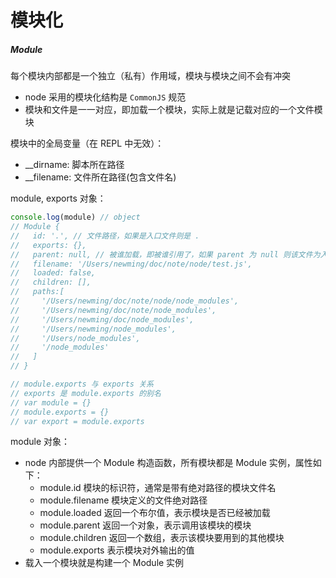 # 模块化

##### Module
每个模块内部都是一个独立（私有）作用域，模块与模块之间不会有冲突

-  node 采用的模块化结构是 `CommonJS` 规范
- 模块和文件是一一对应，即加载一个模块，实际上就是记载对应的一个文件模块

模块中的全局变量（在 REPL 中无效）：
- __dirname: 脚本所在路径
- __filename: 文件所在路径(包含文件名)

module, exports 对象：

```js
console.log(module) // object
// Module {
//   id: '.', // 文件路径，如果是入口文件则是 .
//   exports: {},
//   parent: null, // 被谁加载，即被谁引用了，如果 parent 为 null 则该文件为入口文件
//   filename: '/Users/newming/doc/note/node/test.js',
//   loaded: false,
//   children: [],
//   paths:[
//     '/Users/newming/doc/note/node/node_modules',
//     '/Users/newming/doc/note/node_modules',
//     '/Users/newming/doc/node_modules',
//     '/Users/newming/node_modules',
//     '/Users/node_modules',
//     '/node_modules'
//   ]
// }

// module.exports 与 exports 关系
// exports 是 module.exports 的别名
// var module = {}
// module.exports = {}
// var export = module.exports
```

module 对象：
- node 内部提供一个 Module 构造函数，所有模块都是 Module 实例，属性如下：
  - module.id 模块的标识符，通常是带有绝对路径的模块文件名
  - module.filename 模块定义的文件绝对路径
  - module.loaded 返回一个布尔值，表示模块是否已经被加载
  - module.parent 返回一个对象，表示调用该模块的模块
  - module.children 返回一个数组，表示该模块要用到的其他模块
  - module.exports 表示模块对外输出的值
- 载入一个模块就是构建一个 Module 实例
